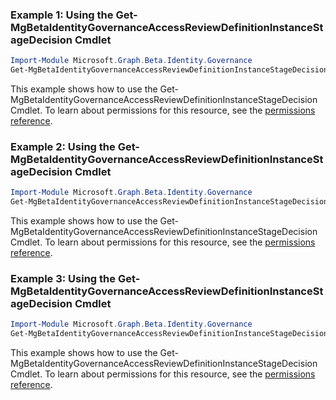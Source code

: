 ### Example 1: Using the Get-MgBetaIdentityGovernanceAccessReviewDefinitionInstanceStageDecision Cmdlet
```powershell
Import-Module Microsoft.Graph.Beta.Identity.Governance
Get-MgBetaIdentityGovernanceAccessReviewDefinitionInstanceStageDecision -AccessReviewScheduleDefinitionId $accessReviewScheduleDefinitionId -AccessReviewInstanceId $accessReviewInstanceId -AccessReviewStageId $accessReviewStageId -AccessReviewInstanceDecisionItemId $accessReviewInstanceDecisionItemId
```
This example shows how to use the Get-MgBetaIdentityGovernanceAccessReviewDefinitionInstanceStageDecision Cmdlet.
To learn about permissions for this resource, see the [permissions reference](/graph/permissions-reference).
### Example 2: Using the Get-MgBetaIdentityGovernanceAccessReviewDefinitionInstanceStageDecision Cmdlet
```powershell
Import-Module Microsoft.Graph.Beta.Identity.Governance
Get-MgBetaIdentityGovernanceAccessReviewDefinitionInstanceStageDecision -AccessReviewScheduleDefinitionId $accessReviewScheduleDefinitionId -AccessReviewInstanceId $accessReviewInstanceId -AccessReviewStageId $accessReviewStageId -AccessReviewInstanceDecisionItemId $accessReviewInstanceDecisionItemId
```
This example shows how to use the Get-MgBetaIdentityGovernanceAccessReviewDefinitionInstanceStageDecision Cmdlet.
To learn about permissions for this resource, see the [permissions reference](/graph/permissions-reference).
### Example 3: Using the Get-MgBetaIdentityGovernanceAccessReviewDefinitionInstanceStageDecision Cmdlet
```powershell
Import-Module Microsoft.Graph.Beta.Identity.Governance
Get-MgBetaIdentityGovernanceAccessReviewDefinitionInstanceStageDecision -AccessReviewScheduleDefinitionId $accessReviewScheduleDefinitionId -AccessReviewInstanceId $accessReviewInstanceId -AccessReviewStageId $accessReviewStageId
```
This example shows how to use the Get-MgBetaIdentityGovernanceAccessReviewDefinitionInstanceStageDecision Cmdlet.
To learn about permissions for this resource, see the [permissions reference](/graph/permissions-reference).
